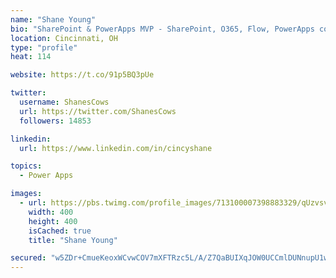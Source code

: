 ```yaml
---
name: "Shane Young"
bio: "SharePoint & PowerApps MVP - SharePoint, O365, Flow, PowerApps consulting? @PowerApps911 | Pure Snark? You found it."
location: Cincinnati, OH
type: "profile"
heat: 114

website: https://t.co/91p5BQ3pUe

twitter:
  username: ShanesCows
  url: https://twitter.com/ShanesCows
  followers: 14853

linkedin:
  url: https://www.linkedin.com/in/cincyshane

topics:
  - Power Apps

images:
  - url: https://pbs.twimg.com/profile_images/713100007398883329/qUzvsvQ3_400x400.jpg
    width: 400
    height: 400
    isCached: true
    title: "Shane Young"

secured: "w5ZDr+CmueKeoxWCvwCOV7mXFTRzc5L/A/Z7QaBUIXqJOW0UCCmlDUNnupU1wc4emLFR6e2sj88VVUELdCuIFKuQY7UT1UO4KAmeCiXYPNZ30XYoWvawhnq4q9OWnU52pba49DsQw1hHv7kvsqfDhqJjGCXmmVZ+SMup4vvFXT/uB3ltSATAGKLDitStzHAg30O3x784fXFqwGnwhzql6X2swe6djEM1oV4/dw54q/fFaq25oFf2QIxQ++u+mpzxpqv0+zcoyDIdqnKan0jKj9IHqRDDJ1QK2HYZ1uQ0yxMDVB43bNU0WzeBzswFcCOOT/tnMPiooyBuRjTarMHsSUAB/KdF+lxEKPqLKt34698vwf/pMaS1O/1MKdZnoURdC0464cXxMDXyEHChc/ydg+fXIQSRFZCxz1nZ4gBD2Yk=;Ak7OD2YQDXeEevzW73S7GA=="
---
```


